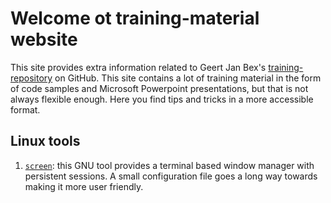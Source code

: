 # Welcome ot training-material website

This site provides extra information related to Geert Jan Bex's
[training-repository](https://github.com/gjbex/training-material)
on GitHub. This site contains a lot of training material in the form
of code samples and Microsoft Powerpoint presentations, but that is not always
flexible enough. Here you find tips and tricks in a more accessible format.

## Linux tools
  1. [`screen`](screen.md): this GNU tool provides a terminal based window
      manager with persistent sessions. A small configuration file goes a
      long way towards making it more user friendly.
